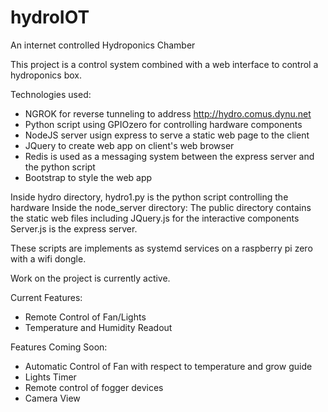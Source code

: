 # hydroIOT
An internet controlled Hydroponics Chamber

This project is a control system combined with a web interface to control a hydroponics box.

Technologies used:
 - NGROK for reverse tunneling to address http://hydro.comus.dynu.net
 - Python script using GPIOzero for controlling hardware components
 - NodeJS server usign express to serve a static web page to the client
 - JQuery to create web app on client's web browser
 - Redis is used as a messaging system between the express server and the python script
 - Bootstrap to style the web app
 
 Inside hydro directory, hydro1.py is the python script controlling the hardware
 Inside the node_server directory:
  The public directory contains the static web files including JQuery.js for the interactive components
  Server.js is the express server.
  
These scripts are implements as systemd services on a raspberry pi zero with a wifi dongle.

Work on the project is currently active.

Current Features:
  - Remote Control of Fan/Lights
  - Temperature and Humidity Readout
 
Features Coming Soon:
  - Automatic Control of Fan with respect to temperature and grow guide
  - Lights Timer
  - Remote control of fogger devices
  - Camera View
